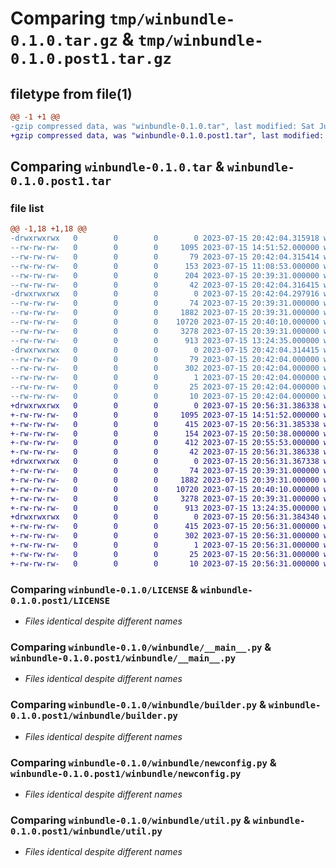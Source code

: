 # Comparing `tmp/winbundle-0.1.0.tar.gz` & `tmp/winbundle-0.1.0.post1.tar.gz`

## filetype from file(1)

```diff
@@ -1 +1 @@
-gzip compressed data, was "winbundle-0.1.0.tar", last modified: Sat Jul 15 20:42:04 2023, max compression
+gzip compressed data, was "winbundle-0.1.0.post1.tar", last modified: Sat Jul 15 20:56:31 2023, max compression
```

## Comparing `winbundle-0.1.0.tar` & `winbundle-0.1.0.post1.tar`

### file list

```diff
@@ -1,18 +1,18 @@
-drwxrwxrwx   0        0        0        0 2023-07-15 20:42:04.315918 winbundle-0.1.0/
--rw-rw-rw-   0        0        0     1095 2023-07-15 14:51:52.000000 winbundle-0.1.0/LICENSE
--rw-rw-rw-   0        0        0       79 2023-07-15 20:42:04.315414 winbundle-0.1.0/PKG-INFO
--rw-rw-rw-   0        0        0      153 2023-07-15 11:08:53.000000 winbundle-0.1.0/README.md
--rw-rw-rw-   0        0        0      204 2023-07-15 20:39:31.000000 winbundle-0.1.0/pyproject.toml
--rw-rw-rw-   0        0        0       42 2023-07-15 20:42:04.316415 winbundle-0.1.0/setup.cfg
-drwxrwxrwx   0        0        0        0 2023-07-15 20:42:04.297916 winbundle-0.1.0/winbundle/
--rw-rw-rw-   0        0        0       74 2023-07-15 20:39:31.000000 winbundle-0.1.0/winbundle/__init__.py
--rw-rw-rw-   0        0        0     1882 2023-07-15 20:39:31.000000 winbundle-0.1.0/winbundle/__main__.py
--rw-rw-rw-   0        0        0    10720 2023-07-15 20:40:10.000000 winbundle-0.1.0/winbundle/builder.py
--rw-rw-rw-   0        0        0     3278 2023-07-15 20:39:31.000000 winbundle-0.1.0/winbundle/newconfig.py
--rw-rw-rw-   0        0        0      913 2023-07-15 13:24:35.000000 winbundle-0.1.0/winbundle/util.py
-drwxrwxrwx   0        0        0        0 2023-07-15 20:42:04.314415 winbundle-0.1.0/winbundle.egg-info/
--rw-rw-rw-   0        0        0       79 2023-07-15 20:42:04.000000 winbundle-0.1.0/winbundle.egg-info/PKG-INFO
--rw-rw-rw-   0        0        0      302 2023-07-15 20:42:04.000000 winbundle-0.1.0/winbundle.egg-info/SOURCES.txt
--rw-rw-rw-   0        0        0        1 2023-07-15 20:42:04.000000 winbundle-0.1.0/winbundle.egg-info/dependency_links.txt
--rw-rw-rw-   0        0        0       25 2023-07-15 20:42:04.000000 winbundle-0.1.0/winbundle.egg-info/requires.txt
--rw-rw-rw-   0        0        0       10 2023-07-15 20:42:04.000000 winbundle-0.1.0/winbundle.egg-info/top_level.txt
+drwxrwxrwx   0        0        0        0 2023-07-15 20:56:31.386338 winbundle-0.1.0.post1/
+-rw-rw-rw-   0        0        0     1095 2023-07-15 14:51:52.000000 winbundle-0.1.0.post1/LICENSE
+-rw-rw-rw-   0        0        0      415 2023-07-15 20:56:31.385338 winbundle-0.1.0.post1/PKG-INFO
+-rw-rw-rw-   0        0        0      154 2023-07-15 20:50:38.000000 winbundle-0.1.0.post1/README.md
+-rw-rw-rw-   0        0        0      412 2023-07-15 20:55:53.000000 winbundle-0.1.0.post1/pyproject.toml
+-rw-rw-rw-   0        0        0       42 2023-07-15 20:56:31.386338 winbundle-0.1.0.post1/setup.cfg
+drwxrwxrwx   0        0        0        0 2023-07-15 20:56:31.367338 winbundle-0.1.0.post1/winbundle/
+-rw-rw-rw-   0        0        0       74 2023-07-15 20:39:31.000000 winbundle-0.1.0.post1/winbundle/__init__.py
+-rw-rw-rw-   0        0        0     1882 2023-07-15 20:39:31.000000 winbundle-0.1.0.post1/winbundle/__main__.py
+-rw-rw-rw-   0        0        0    10720 2023-07-15 20:40:10.000000 winbundle-0.1.0.post1/winbundle/builder.py
+-rw-rw-rw-   0        0        0     3278 2023-07-15 20:39:31.000000 winbundle-0.1.0.post1/winbundle/newconfig.py
+-rw-rw-rw-   0        0        0      913 2023-07-15 13:24:35.000000 winbundle-0.1.0.post1/winbundle/util.py
+drwxrwxrwx   0        0        0        0 2023-07-15 20:56:31.384340 winbundle-0.1.0.post1/winbundle.egg-info/
+-rw-rw-rw-   0        0        0      415 2023-07-15 20:56:31.000000 winbundle-0.1.0.post1/winbundle.egg-info/PKG-INFO
+-rw-rw-rw-   0        0        0      302 2023-07-15 20:56:31.000000 winbundle-0.1.0.post1/winbundle.egg-info/SOURCES.txt
+-rw-rw-rw-   0        0        0        1 2023-07-15 20:56:31.000000 winbundle-0.1.0.post1/winbundle.egg-info/dependency_links.txt
+-rw-rw-rw-   0        0        0       25 2023-07-15 20:56:31.000000 winbundle-0.1.0.post1/winbundle.egg-info/requires.txt
+-rw-rw-rw-   0        0        0       10 2023-07-15 20:56:31.000000 winbundle-0.1.0.post1/winbundle.egg-info/top_level.txt
```

### Comparing `winbundle-0.1.0/LICENSE` & `winbundle-0.1.0.post1/LICENSE`

 * *Files identical despite different names*

### Comparing `winbundle-0.1.0/winbundle/__main__.py` & `winbundle-0.1.0.post1/winbundle/__main__.py`

 * *Files identical despite different names*

### Comparing `winbundle-0.1.0/winbundle/builder.py` & `winbundle-0.1.0.post1/winbundle/builder.py`

 * *Files identical despite different names*

### Comparing `winbundle-0.1.0/winbundle/newconfig.py` & `winbundle-0.1.0.post1/winbundle/newconfig.py`

 * *Files identical despite different names*

### Comparing `winbundle-0.1.0/winbundle/util.py` & `winbundle-0.1.0.post1/winbundle/util.py`

 * *Files identical despite different names*


